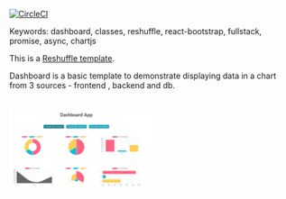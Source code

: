 [![CircleCI](https://circleci.com/gh/reshufflehq/dashboard.svg?style=svg)](https://circleci.com/gh/reshufflehq/dashboard)

Keywords: dashboard, classes, reshuffle, react-bootstrap, fullstack, promise, async, chartjs

This is a [Reshuffle template](https://reshuffle.com/).

Dashboard is a basic template to demonstrate displaying data in a chart from 3 sources - frontend , backend and db.
<br/>
<br/>
<br/>
<img src="./app_screen.png" width="50%" height="50%">
